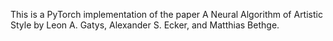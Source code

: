 This is a PyTorch implementation of the paper A Neural Algorithm of Artistic Style by Leon A. Gatys, Alexander S. Ecker, and Matthias Bethge.
